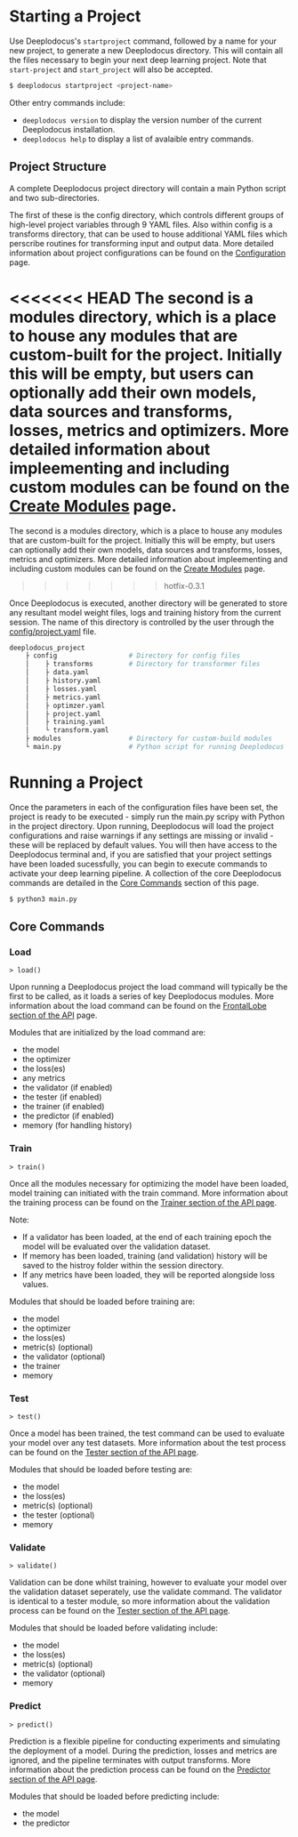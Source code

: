 # Starting a Project

Use Deeplodocus's `startproject` command, followed by a name for your new project, to generate a new Deeplodocus directory. This will contain all the files necessary to begin your next deep learning project. Note that `start-project` and `start_project` will also be accepted.

```bash
$ deeplodocus startproject <project-name>
```

Other entry commands include:

- `deeplodocus version` to display the version number of the current Deeplodocus installation.
- `deeplodocus help` to display a list of avalaible entry commands.

## Project Structure

A complete Deeplodocus project directory will contain a main Python script and two sub-directories. 

The first of these is the config directory, which controls different groups of high-level project variables through 9 YAML files. Also within config is a transforms directory, that can be used to house additional YAML files which perscribe routines for transforming input and output data. More detailed information about project configurations can be found on the [Configuration](config.md) page.

<<<<<<< HEAD
The second is a modules directory, which is a place to house any modules that are custom-built for the project. Initially this will be empty, but users can optionally add their own models, data sources and transforms, losses, metrics and optimizers. More detailed information about impleementing and including custom modules can be found on the [Create Modules](create_modules.md) page.
=======
The second is a modules directory, which is a place to house any modules that are custom-built for the project. Initially this will be empty, but users can optionally add their own models, data sources and transforms, losses, metrics and optimizers. More detailed information about impleementing and including custom modules can be found on the [Create Modules](creating_modules.md) page.
>>>>>>> hotfix-0.3.1

Once Deeplodocus is executed, another directory will be generated to store any resultant model weight files, logs and training history from the current session. The name of this directory is controlled by the user through the [config/project.yaml](config.md#project) file. 

```python
deeplodocus_project
    ├ config                  # Directory for config files
    │    ├ transforms         # Directory for transformer files
    │    ├ data.yaml
    │    ├ history.yaml
    │    ├ losses.yaml
    │    ├ metrics.yaml
    │    ├ optimzer.yaml
    │    ├ project.yaml
    │    ├ training.yaml
    │    └ transform.yaml
    ├ modules                 # Directory for custom-build modules
    └ main.py                 # Python script for running Deeplodocus
```

# Running a Project

Once the parameters in each of the configuration files have been set, the project is ready to be executed - simply run the main.py scripy with Python in the project directory. Upon running, Deeplodocus will load the project configurations and raise warnings if any settings are missing or invalid - these will be replaced by default values. You will then have access to the Deeplodocus terminal and, if you are satisfied that your project settings have been loaded sucessfully, you can begin to execute commands to activate your deep learning pipeline. A collection of the core Deeplodocus commands are detailed in the [Core Commands](getting_started.md#core-commands) section of this page.

```bash
$ python3 main.py
```

## Core Commands

### Load

```
> load()
```

Upon running a Deeplodocus project the load command will typically be the first to be called, as it loads a series of key Deeplodocus modules. More information about the load command can be found on the [FrontalLobe section of the API](api.md#FrontalLobe) page.


Modules that are initialized by the load command are:

- the model
- the optimizer
- the loss(es)
- any metrics
- the validator (if enabled)
- the tester (if enabled)
- the trainer (if enabled)
- the predictor (if enabled)
- memory (for handling history)

### Train

```
> train()
```

Once all the modules necessary for optimizing the model have been loaded, model training can initiated with the train command. More information about the training process can be found on the [Trainer section of the API page](api.md#trainer).

Note: 

- If a validator has been loaded, at the end of each training epoch the model will be evaluated over the validation dataset.
- If memory has been loaded, training (and validation) history will be saved to the histroy folder within the session directory.
- If any metrics have been loaded, they will be reported alongside loss values. 

Modules that should be loaded before training are:

- the model
- the optimizer
- the loss(es)
- metric(s) (optional)
- the validator (optional)
- the trainer
- memory

### Test

```
> test()
```

Once a model has been trained, the test command can be used to evaluate your model over any test datasets. More information about the test process can be found on the [Tester section of the API page](api.md#tester).

Modules that should be loaded before testing are: 

- the model
- the loss(es)
- metric(s) (optional)
- the tester (optional)
- memory

### Validate

```
> validate()
```

Validation can be done whilst training, however to evaluate your model over the validation dataset seperately, use the validate command. The validator is identical to a tester module, so more information about the validation process can be found on the [Tester section of the API page](api.md#tester).

Modules that should be loaded before validating include: 

- the model
- the loss(es)
- metric(s) (optional)
- the validator (optional)
- memory

### Predict

```
> predict()
```

Prediction is a flexible pipeline for conducting experiments and simulating the deployment of a model. During the prediction, losses and metrics are ignored, and the pipeline terminates with output transforms. More information about the prediction process can be found on the [Predictor section of the API page](api.md#predictor).

Modules that should be loaded before predicting include: 

- the model
- the predictor